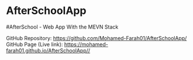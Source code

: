 # AfterSchoolApp
#AfterSchool - Web App With the MEVN Stack

GitHub Repository: https://github.com/Mohamed-Farah01/AfterSchoolApp/
GitHub Page (Live link): https://mohamed-farah01.github.io/AfterSchoolApp//
 
